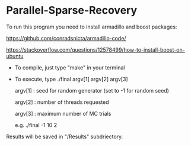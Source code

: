 # Parallel-Sparse-Recovery

To run this program you need to install armadillo and boost packages:

https://github.com/conradsnicta/armadillo-code/

https://stackoverflow.com/questions/12578499/how-to-install-boost-on-ubuntu

- To compile, just type "make" in your terminal
- To execute, type ./final argv[1] argv[2] argv[3]

	argv[1]  : seed for random generator  (set to -1 for random seed)

	argv[2]  : number of threads requested

	argv[3]  : maximum number of MC trials

	e.g. ./final -1 10 2

Results will be saved in "/Results" subdriectory.
